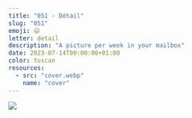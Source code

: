 ```yaml
---
title: "051 - Détail"
slug: "051"
emoji: 😃
letter: detail
description: "A picture per week in your mailbox"
date: 2023-07-14T00:00:00+01:00
color: tuscan
resources:
  - src: "cover.webp"
    name: "cover"
---
```

![](cover)
